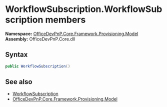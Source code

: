 # WorkflowSubscription.WorkflowSubscription members 
  

**Namespace:** [OfficeDevPnP.Core.Framework.Provisioning.Model](OfficeDevPnP.Core.Framework.Provisioning.Model.md)  
**Assembly:** OfficeDevPnP.Core.dll  
## Syntax
```C#
public WorkflowSubscription()
```
## See also
- [WorkflowSubscription](OfficeDevPnP.Core.Framework.Provisioning.Model.WorkflowSubscription.md)
- [OfficeDevPnP.Core.Framework.Provisioning.Model](OfficeDevPnP.Core.Framework.Provisioning.Model.md)
